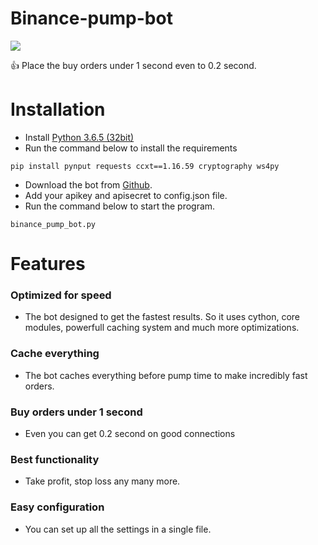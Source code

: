 # Binance-pump-bot

![](https://image.ibb.co/kpCga9/make_money.jpg)

👍 Place the buy orders under 1 second even to 0.2 second. 

# Installation  
* Install [Python 3.6.5 (32bit)](https://www.python.org/ftp/python/3.6.5/python-3.6.5.exe)
* Run the command below to install the requirements
```
pip install pynput requests ccxt==1.16.59 cryptography ws4py
```
* Download the bot from [Github](https://github.com/lukacci/binance-pump-bot/archive/master.zip). 
* Add your apikey and apisecret to config.json file. 
* Run the command below to start the program. 
```
binance_pump_bot.py 
```

# Features
### Optimized for speed 
* The bot designed to get the fastest results. 
So it uses cython, core modules, powerfull caching system and much more optimizations.
### Cache everything
* The bot caches everything before pump time to make incredibly fast orders. 
### Buy orders under 1 second 
* Even you can get 0.2 second on good connections
### Best functionality
* Take profit, stop loss any many more. 
### Easy configuration 
* You can set up all the settings in a single file. 
  
  


